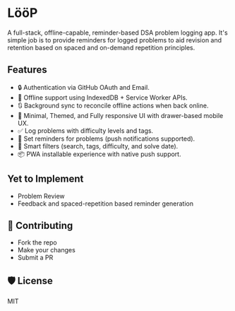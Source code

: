 # LööP

A full-stack, offline-capable, reminder-based DSA problem logging app. It's simple job is to provide reminders for logged problems to aid revision and retention based on spaced and on-demand repetition principles.

## Features

- 🔒 Authentication via GitHub OAuth and Email.
- 📶 Offline support using IndexedDB + Service Worker APIs.
- 🔃 Background sync to reconcile offline actions when back online.
- 📱 Minimal, Themed, and Fully responsive UI with drawer-based mobile UX.
- ✅ Log problems with difficulty levels and tags.
- 🔔 Set reminders for problems (push notifications supported).
- 🧠 Smart filters (search, tags, difficulty, and solve date).
- 📦 PWA installable experience with native push support.

## Yet to Implement

- Problem Review
- Feedback and spaced-repetition based reminder generation

## 👥 Contributing

- Fork the repo
- Make your changes
- Submit a PR

## 🛡️ License

MIT
